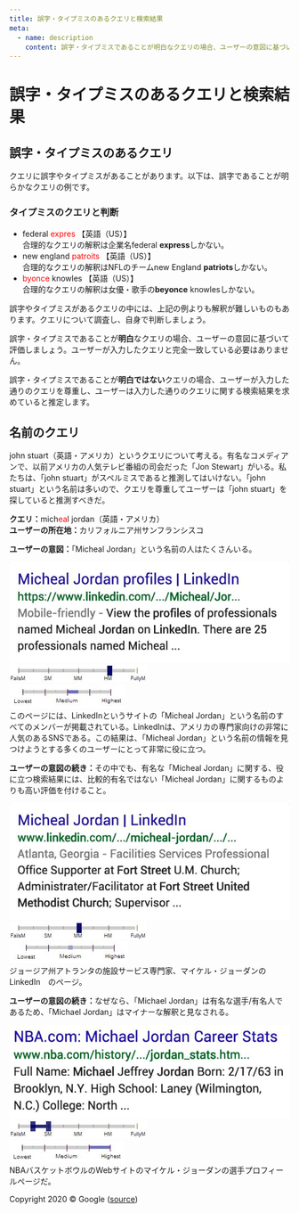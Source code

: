 ```yaml
---
title: 誤字・タイプミスのあるクエリと検索結果
meta:
  - name: description
    content: 誤字・タイプミスであることが明白なクエリの場合、ユーザーの意図に基づいて評価しましょう。誤字・タイプミスであることが明白ではないクエリの場合、ユーザーが入力した通りのクエリを尊重し、ユーザーは入力した通りのクエリに関する検索結果を求めていると推定します。
---
```


# 誤字・タイプミスのあるクエリと検索結果

## 誤字・タイプミスのあるクエリ

クエリに誤字やタイプミスがあることがあります。以下は、誤字であることが明らかなクエリの例です。

### タイプミスのクエリと判断

- <span class="query">federal <span style="color:red">expres</span></span> 【英語（US）】  
  合理的なクエリの解釈は企業名<span class="query">federal **express**</span>しかない。
- <span class="query">new england <span style="color:red">patroits</span></span> 【英語（US）】  
  合理的なクエリの解釈はNFLのチーム<span class="query">new England **patriots**</span>しかない。
- <span class="query"><span style="color:red">byonce</span> knowles</span> 【英語（US）】  
  合理的なクエリの解釈は女優・歌手の<span class="query">**beyonce** knowles</span>しかない。

誤字やタイプミスがあるクエリの中には、上記の例よりも解釈が難しいものもあります。クエリについて調査し、自身で判断しましょう。

誤字・タイプミスであることが**明白**なクエリの場合、ユーザーの意図に基づいて評価しましょう。ユーザーが入力したクエリと完全一致している必要はありません。

誤字・タイプミスであることが**明白ではない**クエリの場合、ユーザーが入力した通りのクエリを尊重し、ユーザーは入力した通りのクエリに関する検索結果を求めていると推定します。

## 名前のクエリ

<span class="query">john stuart</span>（英語・アメリカ）というクエリについて考える。有名なコメディアンで、以前アメリカの人気テレビ番組の司会だった「Jon Stewart」がいる。私たちは、「john stuart」がスペルミスであると推測してはいけない。「john stuart」という名前は多いので、クエリを尊重してユーザーは「john stuart」を探していると推測すべきだ。

<div class="examples">
<div class="example">

**クエリ：**<!-- --><span class="query">mich<span style="color: red">ea</span>l jordan</span>（英語・アメリカ）  
**ユーザーの所在地：**<!-- -->カリフォルニア州サンフランシスコ

<div class="results">
<div class="result">

**ユーザーの意図：**<!-- -->「Micheal Jordan」という名前の人はたくさんいる。

![](../images/img750.jpg)  
![needs met scale - highly meets](../images/hm.jpg)  
![page quality scale - medium - narrow range](../images/medium-narrow.jpg)  
このページには、LinkedInというサイトの「Micheal Jordan」という名前のすべてのメンバーが掲載されている。LinkedInは、アメリカの専門家向けの非常に人気のあるSNSである。この結果は、「Micheal Jordan」という名前の情報を見つけようとする多くのユーザーにとって非常に役に立つ。

</div>
<div class="result">

**ユーザーの意図の続き：**<!-- -->その中でも、有名な「Micheal Jordan」に関する、役に立つ検索結果には、比較的有名ではない「Micheal Jordan」に関するものよりも高い評価を付けること。

![](../images/img753.jpg)  
![needs met scale - moderately meets](../images/mm.jpg)  
![page quality scale - medium](../images/medium.jpg)  
ジョージア州アトランタの施設サービス専門家、マイケル・ジョーダンのLinkedIn　のページ。

</div>
<div class="result">

**ユーザーの意図の続き：**<!-- -->なぜなら、「Michael Jordan」は有名な選手/有名人であるため、「Michael Jordan」はマイナーな解釈と見なされる。

![](../images/img756.jpg)  
![](../images/failsm+narrow.jpg)  
![page quality scale - high - wide range](../images/high-wide.jpg)  
NBAバスケットボウルのWebサイトのマイケル・ジョーダンの選手プロフィールページだ。

</div>
</div>
</div>
</div>

<div class="source">
Copyright 2020 © Google (<a href="https://static.googleusercontent.com/media/guidelines.raterhub.com///searchqualityevaluatorguidelines.pdf">source</a>)
</div>
